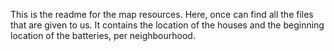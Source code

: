 This is the readme for the map resources.
Here, once can find all the files that are given to us. 
It contains the location of the houses and the beginning location of the batteries, per neighbourhood.